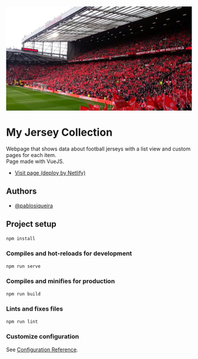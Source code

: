 
![Logo](https://raw.githubusercontent.com/pablosiqueira/vue-my-jersey-collection/main/src/assets/home/oldtraf.jpg)


# My Jersey Collection

Webpage that shows data about football jerseys with a list view and custom pages for each item.\
Page made with VueJS.

- [Visit page (deploy by Netlify)](https://elegant-clarke-e140bf.netlify.app/#/home)

## Authors

- [@pablosiqueira](https://www.github.com/pablosiqueira)

## Project setup
```
npm install
```

### Compiles and hot-reloads for development
```
npm run serve
```

### Compiles and minifies for production
```
npm run build
```

### Lints and fixes files
```
npm run lint
```

### Customize configuration
See [Configuration Reference](https://cli.vuejs.org/config/).
